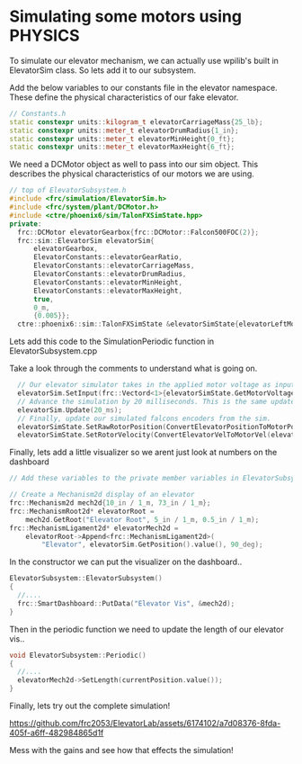 # Simulating some motors using PHYSICS

To simulate our elevator mechanism, we can actually use wpilib's built in ElevatorSim class. So lets add it to our subsystem.

Add the below variables to our constants file in the elevator namespace. These define the physical characteristics of our fake elevator.

```cpp
// Constants.h
static constexpr units::kilogram_t elevatorCarriageMass{25_lb};
static constexpr units::meter_t elevatorDrumRadius{1_in};
static constexpr units::meter_t elevatorMinHeight{0_ft};
static constexpr units::meter_t elevatorMaxHeight{6_ft};
```

We need a DCMotor object as well to pass into our sim object. This describes the physical characteristics of our motors we are using.

```cpp
// top of ElevatorSubsystem.h
#include <frc/simulation/ElevatorSim.h>
#include <frc/system/plant/DCMotor.h>
#include <ctre/phoenix6/sim/TalonFXSimState.hpp>
private:
  frc::DCMotor elevatorGearbox{frc::DCMotor::Falcon500FOC(2)};
  frc::sim::ElevatorSim elevatorSim{
      elevatorGearbox,
      ElevatorConstants::elevatorGearRatio,
      ElevatorConstants::elevatorCarriageMass,
      ElevatorConstants::elevatorDrumRadius,
      ElevatorConstants::elevatorMinHeight,
      ElevatorConstants::elevatorMaxHeight,
      true,
      0_m,
      {0.005}};
  ctre::phoenix6::sim::TalonFXSimState &elevatorSimState{elevatorLeftMotor.GetSimState()};

```

Lets add this code to the SimulationPeriodic function in ElevatorSubsystem.cpp

Take a look through the comments to understand what is going on.

```cpp
  // Our elevator simulator takes in the applied motor voltage as input in a 1x1 matrix
  elevatorSim.SetInput(frc::Vectord<1>{elevatorSimState.GetMotorVoltage().value()});
  // Advance the simulation by 20 milliseconds. This is the same update rate as the periodic functions.
  elevatorSim.Update(20_ms);
  // Finally, update our simulated falcons encoders from the sim.
  elevatorSimState.SetRawRotorPosition(ConvertElevatorPositionToMotorPosition(elevatorSim.GetPosition()));
  elevatorSimState.SetRotorVelocity(ConvertElevatorVelToMotorVel(elevatorSim.GetVelocity()));
```

Finally, lets add a little visualizer so we arent just look at numbers on the dashboard

```cpp
// Add these variables to the private member variables in ElevatorSubsystem.h

// Create a Mechanism2d display of an elevator
frc::Mechanism2d mech2d{10_in / 1_m, 73_in / 1_m};
frc::MechanismRoot2d* elevatorRoot =
    mech2d.GetRoot("Elevator Root", 5_in / 1_m, 0.5_in / 1_m);
frc::MechanismLigament2d* elevatorMech2d =
    elevatorRoot->Append<frc::MechanismLigament2d>(
        "Elevator", elevatorSim.GetPosition().value(), 90_deg);
```

In the constructor we can put the visualizer on the dashboard..

```cpp
ElevatorSubsystem::ElevatorSubsystem()
{
  //....
  frc::SmartDashboard::PutData("Elevator Vis", &mech2d);
}
```

Then in the periodic function we need to update the length of our elevator vis.. 

```cpp
void ElevatorSubsystem::Periodic()
{
  //....
  elevatorMech2d->SetLength(currentPosition.value());
}
```

Finally, lets try out the complete simulation!

https://github.com/frc2053/ElevatorLab/assets/6174102/a7d08376-8fda-405f-a6ff-482984865d1f

Mess with the gains and see how that effects the simulation!


